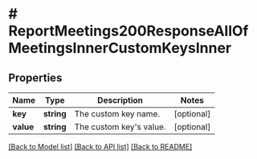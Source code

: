 # # ReportMeetings200ResponseAllOfMeetingsInnerCustomKeysInner

## Properties

Name | Type | Description | Notes
------------ | ------------- | ------------- | -------------
**key** | **string** | The custom key name. | [optional]
**value** | **string** | The custom key&#39;s value. | [optional]

[[Back to Model list]](../../README.md#models) [[Back to API list]](../../README.md#endpoints) [[Back to README]](../../README.md)
